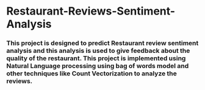 # Restaurant-Reviews-Sentiment-Analysis

### This project is designed to predict Restaurant review sentiment analysis and this analysis is used to give feedback about the quality of the restaurant. This project is implemented using Natural Language processing using bag of words model and other techniques like Count Vectorization to analyze the reviews.
